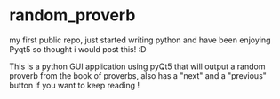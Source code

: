 # random_proverb

my first public repo, just started writing python and have been enjoying Pyqt5 so thought i would post this! :D


This is a python GUI application using pyQt5 that will output a random proverb from the book of proverbs, also has a "next" and a "previous" button if you want to keep reading ! 

